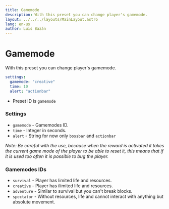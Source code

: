 ```yaml
---
title: Gamemode
description: With this preset you can change player's gamemode.
layout: ../../../layouts/MainLayout.astro
lang: en-us
author: Luis Bazán
---
```


# Gamemode

With this preset you can change player's gamemode.

```yaml
settings:
  gamemode: "creative"
  time: 10
  alert: "actionbar"
```

- Preset ID is `gamemode`

### Settings

- `gamemode` - Gamemodes ID.
- `time` - Integer in seconds.
- `alert` - String for now only `bossbar` and `actionbar`

_Note: Be careful with the use, because when the reward is activated it takes the current game mode of the player to be able to reset it, this means that if it is used too often it is possible to bug the player._

### Gamemodes IDs

- `survival` - Player has limited life and resources.
- `creative` - Player has ilimited life and resources.
- `adventure` - Similar to survival but you can't break blocks.
- `spectator` - Without resources, life and cannot interact with anything but absolute movement.
